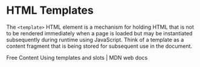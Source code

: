 # HTML Templates

The `<template>` HTML element is a mechanism for holding HTML that is not to be rendered immediately when a page is loaded but may be instantiated subsequently during runtime using JavaScript. Think of a template as a content fragment that is being stored for subsequent use in the document.

<ResourceGroupTitle>Free Content</ResourceGroupTitle>
<BadgeLink colorScheme='yellow' badgeText='Read' href='https://developer.mozilla.org/en-US/docs/Web/Web_Components/Using_templates_and_slots'>Using templates and slots | MDN web docs</BadgeLink>
